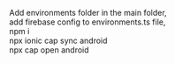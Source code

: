 Add environments folder in the main folder, </br>
add firebase config to environments.ts file, </br>
npm i </br>
npx ionic cap sync android</br>
npx cap open android </br>
